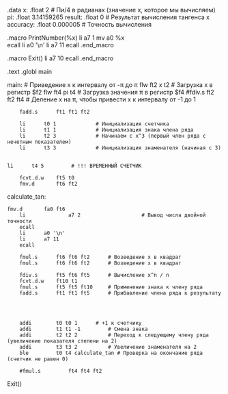 .data
x:       .float 2  # Пи/4 в радианах (значение x, которое мы вычисляем)
pi:	 .float 3.14159265
result:  .float 0           # Результат вычисления тангенса x
accuracy: .float 0.000005    # Точность вычисления

.macro PrintNumber(%x)
	li      a7 1
        mv      a0 %x       
        ecall
        li      a0 '\n'
        li      a7 11
        ecall
.end_macro


.macro Exit()
	li      a7 10
        ecall
.end_macro


.text
.globl main

main:
    # Приведение x к интервалу от -π до π
    	flw 		ft2 x t2         # Загрузка x в регистр $f2
    	flw 		ft4 pi t4        # Загрузка значения π в регистр $f4
    	#fdiv.s 		ft2 ft2 ft4      # Деление x на π, чтобы привести x к интервалу от -1 до 1
    	
    	fadd.s		ft1 ft1 ft2
    	
    	li 		t0 1             # Инициализация счетчика
    	li 		t1 1             # Инициализация знака члена ряда
    	li 		t2 3             # Начинаем с x^3 (первый член ряда с нечетным показателем)
    	li 		t3 3             # Инициализация знаменателя (начиная с 3)
	
	
	li 		t4 5		 # !!! ВРЕМЕННЫЙ СЧЕТЧИК
	
    	fcvt.d.w	ft5 t0 
    	fmv.d   	ft6 ft2
calculate_tan:

	fmv.d   	fa0 ft6
    	li              a7 2                    # Вывод числа двойной точности
    	ecall
    	li      a0 '\n'
        li      a7 11
        ecall

    	fmul.s 		ft6 ft6 ft2  	 # Возведение x в квадрат
    	fmul.s 		ft6 ft6 ft2  	 # Возведение x в квадрат
    	
    	fdiv.s 		ft5 ft6 ft5 	 # Вычисление x^n / n
    	fcvt.d.w	ft10 t1 
    	fmul.s 		ft5 ft5 ft10 	 # Применение знака к члену ряда
    	fadd.s		ft1 ft1 ft5  	 # Прибавление члена ряда к результату
    	

    	
    	
    	addi 		t0 t0 1	 	 # +1 к счетчику
    	addi 		t1 t1 -1    	 # Смена знака
    	addi 		t2 t2 2     	 # Переход к следующему члену ряда (увеличение показателя степени на 2)
    	addi 		t3 t3 2     	 # Увеличение знаменателя на 2
    	ble  		t0 t4 calculate_tan # Проверка на окончание ряда (счетчик не равен 0)
    
    	#fmul.s 		ft4 ft4 ft2
    	
Exit()
